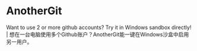 # AnotherGit
Want to use 2 or more github accounts? Try it in Windows sandbox directly! | 想在一台电脑使用多个Github账户？AnotherGit能一键在Windows沙盒中启用另一用户。

